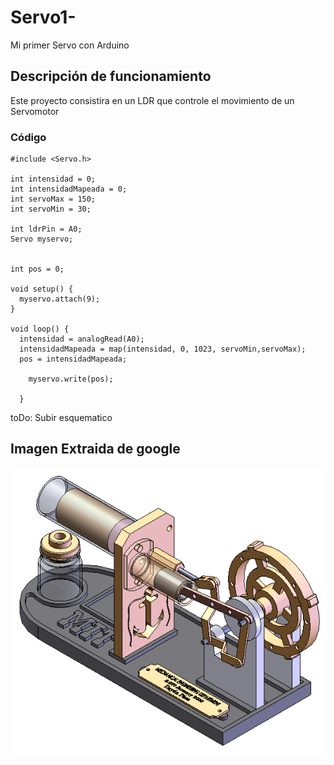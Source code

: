 # Servo1-
Mi primer Servo con Arduino

## Descripción de funcionamiento

Este proyecto consistira en un LDR que controle el movimiento de un Servomotor

### Código

~~~
#include <Servo.h>

int intensidad = 0;
int intensidadMapeada = 0;
int servoMax = 150;
int servoMin = 30;

int ldrPin = A0;
Servo myservo;  


int pos = 0;    

void setup() {
  myservo.attach(9);  
}

void loop() {
  intensidad = analogRead(A0);
  intensidadMapeada = map(intensidad, 0, 1023, servoMin,servoMax);
  pos = intensidadMapeada;

    myservo.write(pos);             
                        
  }
~~~

toDo: Subir esquematico


## Imagen Extraida de google

![giphy](./giphy.gif)


